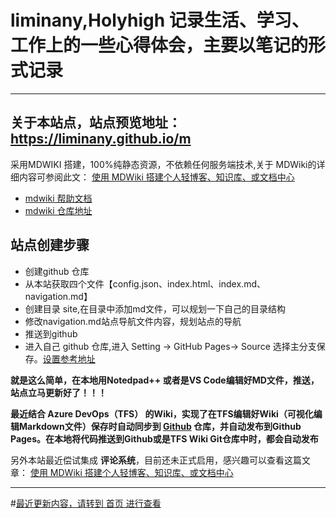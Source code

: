 # liminany,Holyhigh 记录生活、学习、工作上的一些心得体会，主要以笔记的形式记录

------------------------------------------------------------------------------------------------

## 关于本站点，站点预览地址： https://liminany.github.io/m

 采用MDWIKI 搭建，100%纯静态资源，不依赖任何服务端技术,关于 MDWiki的详细内容可参阅此文： [使用 MDWiki 搭建个人轻博客、知识库、或文档中心](blog/4article/MDWiki.md)

- [mdwiki 帮助文档](https://dynalon.github.io/mdwiki/#!tutorials/github.md)
- [mdwiki 仓库地址](https://github.com/Dynalon/mdwiki/)

## 站点创建步骤
 - 创建github 仓库
 - 从本站获取四个文件【config.json、index.html、index.md、navigation.md】
 - 创建目录 site,在目录中添加md文件，可以规划一下自己的目录结构
 - 修改navigation.md站点导航文件内容，规划站点的导航
 - 推送到github
 - 进入自己 github 仓库,进入 Setting -> GitHub Pages-> Source 选择主分支保存。[设置参考地址](https://pages.github.com/)

**就是这么简单，在本地用Notedpad++ 或者是VS Code编辑好MD文件，推送，站点立马更新好了！！！**

**最近结合 Azure DevOps（TFS） 的Wiki，实现了在TFS编辑好Wiki（可视化编辑Markdown文件）保存时自动同步到 [Github](https://github.com/liminany/m) 仓库，并自动发布到Github Pages。在本地将代码推送到Github或是TFS Wiki Git仓库中时，都会自动发布**

另外本站最近偿试集成 **评论系统**，目前还未正式启用，感兴趣可以查看这篇文章： [使用 MDWiki 搭建个人轻博客、知识库、或文档中心](blog/4article/MDWiki.md)

------------------------------------------------------------------------------------------------


#[最近更新内容，请转到 首页 进行查看](index.md)